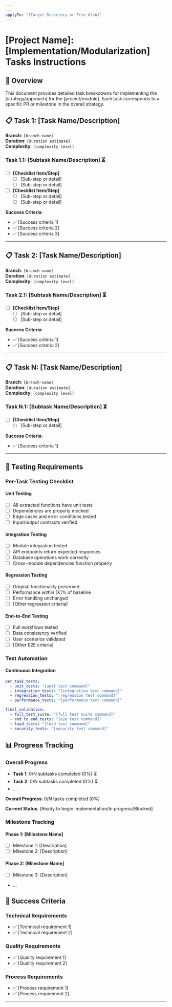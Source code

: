 ```yaml
---
---
applyTo: "[Target Directory or File Glob]"
---
```


# [Project Name]: [Implementation/Modularization] Tasks Instructions

## 🎯 Overview

This document provides detailed task breakdowns for implementing the [strategy/approach] for the [project/module]. Each task corresponds to a specific PR or milestone in the overall strategy.

## 📋 Task 1: [Task Name/Description]

**Branch**: `[branch-name]`  
**Duration**: `[duration estimate]`  
**Complexity**: `[complexity level]`

### Task 1.1: [Subtask Name/Description] ⏳

- [ ] **[Checklist Item/Step]**
  - [ ] [Sub-step or detail]
  - [ ] [Sub-step or detail]

- [ ] **[Checklist Item/Step]**
  - [ ] [Sub-step or detail]
  - [ ] [Sub-step or detail]

**Success Criteria**:
- ✅ [Success criteria 1]
- ✅ [Success criteria 2]
- ✅ [Success criteria 3]

---

## 📋 Task 2: [Task Name/Description]

**Branch**: `[branch-name]`  
**Duration**: `[duration estimate]`  
**Complexity**: `[complexity level]`

### Task 2.1: [Subtask Name/Description] ⏳

- [ ] **[Checklist Item/Step]**
  - [ ] [Sub-step or detail]
  - [ ] [Sub-step or detail]

**Success Criteria**:
- ✅ [Success criteria 1]
- ✅ [Success criteria 2]

---

## 📋 Task N: [Task Name/Description]

**Branch**: `[branch-name]`  
**Duration**: `[duration estimate]`  
**Complexity**: `[complexity level]`

### Task N.1: [Subtask Name/Description] ⏳

- [ ] **[Checklist Item/Step]**
  - [ ] [Sub-step or detail]

**Success Criteria**:
- ✅ [Success criteria 1]

---

## 🧪 Testing Requirements

### Per-Task Testing Checklist

#### Unit Testing
- [ ] All extracted functions have unit tests
- [ ] Dependencies are properly mocked
- [ ] Edge cases and error conditions tested
- [ ] Input/output contracts verified

#### Integration Testing
- [ ] Module integration tested
- [ ] API endpoints return expected responses
- [ ] Database operations work correctly
- [ ] Cross-module dependencies function properly

#### Regression Testing
- [ ] Original functionality preserved
- [ ] Performance within [X]% of baseline
- [ ] Error handling unchanged
- [ ] [Other regression criteria]

#### End-to-End Testing
- [ ] Full workflows tested
- [ ] Data consistency verified
- [ ] User scenarios validated
- [ ] [Other E2E criteria]

### Test Automation

#### Continuous Integration
```yaml
per_task_tests:
  - unit_tests: "[unit test command]"
  - integration_tests: "[integration test command]"
  - regression_tests: "[regression test command]"
  - performance_tests: "[performance test command]"

final_validation:
  - full_test_suite: "[full test suite command]"
  - end_to_end_tests: "[e2e test command]"
  - load_tests: "[load test command]"
  - security_tests: "[security test command]"
```

## 📊 Progress Tracking

### Overall Progress
- **Task 1**: 0/N subtasks completed (0%) ⏳
- **Task 2**: 0/N subtasks completed (0%) ⏳
- ...

**Overall Progress**: 0/N tasks completed (0%)

**Current Status**: [Ready to begin implementation/In progress/Blocked]

### Milestone Tracking

#### Phase 1: [Milestone Name]
- [ ] Milestone 1: [Description]
- [ ] Milestone 2: [Description]

#### Phase 2: [Milestone Name]
- [ ] Milestone 3: [Description]
- ...

## 🎯 Success Criteria

### Technical Requirements
- ✅ [Technical requirement 1]
- ✅ [Technical requirement 2]

### Quality Requirements
- ✅ [Quality requirement 1]
- ✅ [Quality requirement 2]

### Process Requirements
- ✅ [Process requirement 1]
- ✅ [Process requirement 2]

---

